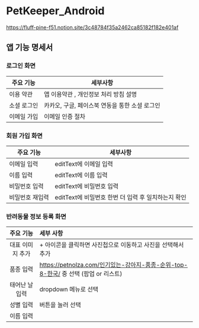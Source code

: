 # PetKeeper_Android

https://fluff-pine-f51.notion.site/3c48784f35a2462ca85182f182e401af

## 앱 기능 명세서
### 로그인 화면
| 주요 기능   | 세부사항                                       |
| ----------- | ---------------------------------------------- |
| 이용 약관   | 앱 이용약관 , 개인정보 처리 방침 설명          |
| 소셜 로그인 | 카카오, 구글, 페이스북 연동을 통한 소셜 로그인 |
| 이메일 가입 | 이메일 인증 절차                               |

### 회원 가입 화면
| 주요 기능   | 세부사항                                       |
| ----------- | ---------------------------------------------- |
| 이메일 입력   | editText에 이메일 입력          |
| 이름 입력 | editText에 이름 입력 |
| 비밀번호 입력 | editText에 비밀번호 입력                              |
| 비밀번호 재입력 | editText에 비밀번호 한번 더 입력 후 일치하는지 확인        |


### 반려동물 정보 등록 화면
|    주요 기능     | 세부 사항                                                    |
| :--------------: | :----------------------------------------------------------- |
| 대표 이미지 추가 | + 아이콘을 클릭하면 사진첩으로 이동하고 사진을 선택해서 추가 |
|    품종 입력     | https://petnolza.com/인기있는-강아지-품종-순위-top-8-한국/ 중 선택 (팝업 or 리스트) |
|  태어난 날 입력  | dropdown 메뉴로 선택                                         |
|    성별 입력     | 버튼을 눌러 선택                                             |
|    이름 입력     |                                                          |



